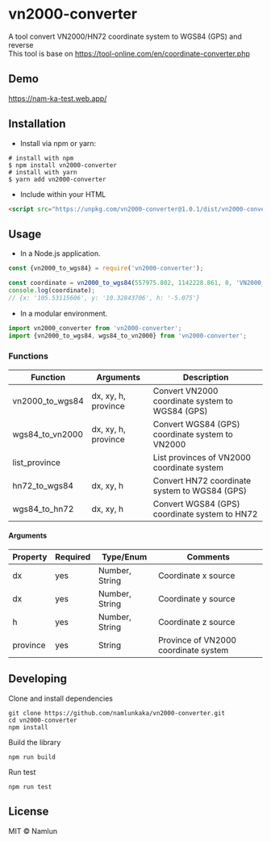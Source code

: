 # vn2000-converter
A tool convert VN2000/HN72 coordinate system to WGS84 (GPS) and reverse  
This tool is base on https://tool-online.com/en/coordinate-converter.php

## Demo
https://nam-ka-test.web.app/

## Installation
- Install via npm or yarn:
```shell script
# install with npm
$ npm install vn2000-converter
# install with yarn
$ yarn add vn2000-converter
```

- Include within your HTML
```html
<script src="https://unpkg.com/vn2000-converter@1.0.1/dist/vn2000-converter.min.js"></script>
```

## Usage
- In a Node.js application.
```javascript
const {vn2000_to_wgs84} = require('vn2000-converter');

const coordinate = vn2000_to_wgs84(557975.802, 1142228.861, 0, 'VN2000_DONG_THAP');
console.log(coordinate);
// {x: '105.53115606', y: '10.32843706', h: '-5.075'}
```

- In a modular environment.
```javascript
import vn2000_converter from 'vn2000-converter';
import {vn2000_to_wgs84, wgs84_to_vn2000} from 'vn2000-converter';
```

### Functions

Function            | Arguments           | Description   
--------            |---------------------| -------
vn2000_to_wgs84     | dx, xy, h, province | Convert VN2000 coordinate system to WGS84 (GPS)      
wgs84_to_vn2000     | dx, xy, h, province | Convert WGS84 (GPS) coordinate system to VN2000 
list_province       |                     |List provinces of VN2000 coordinate system  
hn72_to_wgs84       | dx, xy, h           | Convert HN72 coordinate system to WGS84 (GPS)
wgs84_to_hn72       | dx, xy, h           | Convert WGS84 (GPS) coordinate system to HN72

#### Arguments

Property            | Required    | Type/Enum      | Comments
--------            | ---------  | ---------------| --------
dx                  | yes       | Number, String    | Coordinate x source
dx                  | yes       | Number, String    | Coordinate y source
h                   | yes       | Number, String    | Coordinate z source
province            | yes       | String            | Province of VN2000 coordinate system


## Developing

Clone and install dependencies
```
git clone https://github.com/namlunkaka/vn2000-converter.git
cd vn2000-converter
npm install
```

Build the library
```
npm run build
```

Run test
```
npm run test
```

## License
MIT © Namlun
